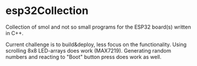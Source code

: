 # esp32Collection

Collection of smol and not so small programs for the ESP32 board(s) written in C++.

Current challenge is to build&deploy, less focus on the functionality.
Using scrolling 8x8 LED-arrays does work (MAX7219).
Generating random numbers and reacting to "Boot" button press does work as well.
